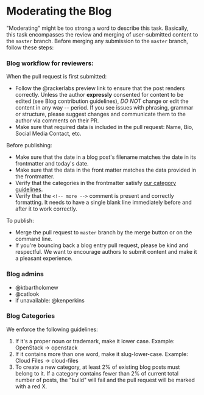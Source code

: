 # Moderating the Blog

"Moderating" might be too strong a word to describe this task. Basically, this task encompasses the review and merging of user-submitted content to the `master` branch. Before merging any submission to the `master` branch, follow these steps:

### Blog workflow for reviewers:

When the pull request is first submitted:

* Follow the @rackerlabs preview link to ensure that the post renders correctly. Unless the author **expressly** consented for content to be edited (see Blog contribution guidelines), *DO NOT* change or edit the content in any way -- period. If you see issues with phrasing, grammar or structure, please suggest changes and communicate them to the author via comments on their PR.
* Make sure that required data is included in the pull request: Name, Bio, Social Media Contact, etc.

Before publishing:

* Make sure that the date in a blog post's filename matches the date in its frontmatter and today's date.
* Make sure that the data in the front matter matches the data provided in the frontmatter.
* Verify that the categories in the frontmatter satisfy [our category guidelines](#blog-categories).
* Verify that the `<!-- more -->` comment is present and correctly formatting. It needs to have a single blank line immediately before and after it to work correctly.

To publish:

* Merge the pull request to `master` branch by the merge button or on the command line.
* If you're bouncing back a blog entry pull request, please be kind and respectful. We want to encourage authors to submit content and make it a pleasant experience.

### Blog admins

* @ktbartholomew
* @catlook
* if unavailable: @kenperkins

### Blog Categories

We enforce the following guidelines:

1. If it's a proper noun or trademark, make it lower case. Example: OpenStack -> openstack
2. If it contains more than one word, make it slug-lower-case. Example: Cloud Files -> cloud-files
3. To create a new category, at least 2% of existing blog posts must belong to it. If a category contains fewer than 2% of current total number of posts, the "build" will fail and the pull request will be marked with a red X.
